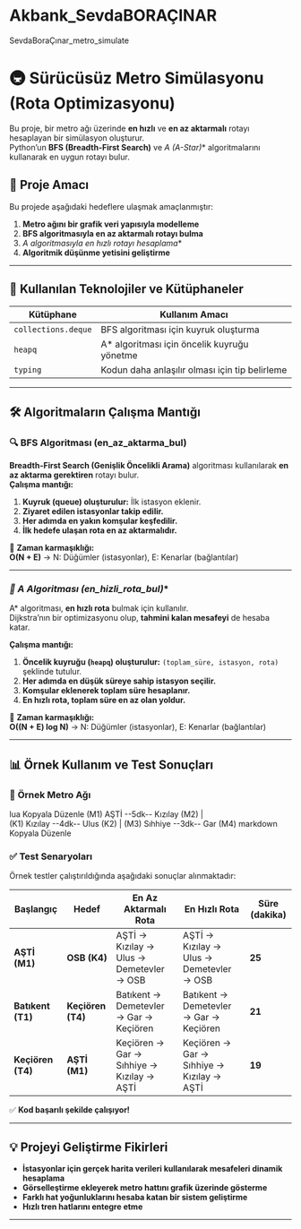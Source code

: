 # Akbank_SevdaBORAÇINAR
SevdaBoraÇınar_metro_simulate
# 🚇 Sürücüsüz Metro Simülasyonu (Rota Optimizasyonu)

Bu proje, bir metro ağı üzerinde **en hızlı** ve **en az aktarmalı** rotayı hesaplayan bir simülasyon oluşturur.  
Python’un **BFS (Breadth-First Search)** ve **A* (A-Star)** algoritmalarını kullanarak en uygun rotayı bulur.

## 📌 Proje Amacı
Bu projede aşağıdaki hedeflere ulaşmak amaçlanmıştır:
1. **Metro ağını bir grafik veri yapısıyla modelleme**
2. **BFS algoritmasıyla en az aktarmalı rotayı bulma**
3. **A* algoritmasıyla en hızlı rotayı hesaplama**
4. **Algoritmik düşünme yetisini geliştirme**

---

## 📂 Kullanılan Teknolojiler ve Kütüphaneler
| Kütüphane | Kullanım Amacı |
|-----------|---------------|
| `collections.deque` | BFS algoritması için kuyruk oluşturma |
| `heapq` | A* algoritması için öncelik kuyruğu yönetme |
| `typing` | Kodun daha anlaşılır olması için tip belirleme |

---

## 🛠️ Algoritmaların Çalışma Mantığı

### **🔍 BFS Algoritması (en_az_aktarma_bul)**
**Breadth-First Search (Genişlik Öncelikli Arama)** algoritması kullanılarak **en az aktarma gerektiren** rotayı bulur.  
**Çalışma mantığı:**
1. **Kuyruk (queue) oluşturulur:** İlk istasyon eklenir.
2. **Ziyaret edilen istasyonlar takip edilir.**
3. **Her adımda en yakın komşular keşfedilir.**
4. **İlk hedefe ulaşan rota en az aktarmalıdır.**

📌 **Zaman karmaşıklığı:**  
**O(N + E)** → N: Düğümler (istasyonlar), E: Kenarlar (bağlantılar)  

---

### **🚀 A* Algoritması (en_hizli_rota_bul)**
A* algoritması, **en hızlı rota** bulmak için kullanılır.  
Dijkstra’nın bir optimizasyonu olup, **tahmini kalan mesafeyi** de hesaba katar.

**Çalışma mantığı:**
1. **Öncelik kuyruğu (`heapq`) oluşturulur:** `(toplam_süre, istasyon, rota)` şeklinde tutulur.
2. **Her adımda en düşük süreye sahip istasyon seçilir.**
3. **Komşular eklenerek toplam süre hesaplanır.**
4. **En hızlı rota, toplam süre en az olan yoldur.**

📌 **Zaman karmaşıklığı:**  
**O((N + E) log N)** → N: Düğümler (istasyonlar), E: Kenarlar (bağlantılar)  

---

## 📊 Örnek Kullanım ve Test Sonuçları

### 📍 **Örnek Metro Ağı**
lua
Kopyala
Düzenle
(M1) AŞTİ --5dk-- Kızılay (M2)
              |  
 (K1) Kızılay --4dk-- Ulus (K2)
              |
 (M3) Sıhhiye --3dk-- Gar (M4)
markdown
Kopyala
Düzenle

### ✅ **Test Senaryoları**
Örnek testler çalıştırıldığında aşağıdaki sonuçlar alınmaktadır:

| Başlangıç | Hedef | En Az Aktarmalı Rota | En Hızlı Rota | Süre (dakika) |
|-----------|--------|---------------------|--------------|--------------|
| **AŞTİ (M1)** | **OSB (K4)** | AŞTİ → Kızılay → Ulus → Demetevler → OSB | AŞTİ → Kızılay → Ulus → Demetevler → OSB | **25** |
| **Batıkent (T1)** | **Keçiören (T4)** | Batıkent → Demetevler → Gar → Keçiören | Batıkent → Demetevler → Gar → Keçiören | **21** |
| **Keçiören (T4)** | **AŞTİ (M1)** | Keçiören → Gar → Sıhhiye → Kızılay → AŞTİ | Keçiören → Gar → Sıhhiye → Kızılay → AŞTİ | **19** |

✅ **Kod başarılı şekilde çalışıyor!**

---

## 💡 Projeyi Geliştirme Fikirleri
- **İstasyonlar için gerçek harita verileri kullanılarak mesafeleri dinamik hesaplama**
- **Görselleştirme ekleyerek metro hattını grafik üzerinde gösterme**
- **Farklı hat yoğunluklarını hesaba katan bir sistem geliştirme**
- **Hızlı tren hatlarını entegre etme**

---
